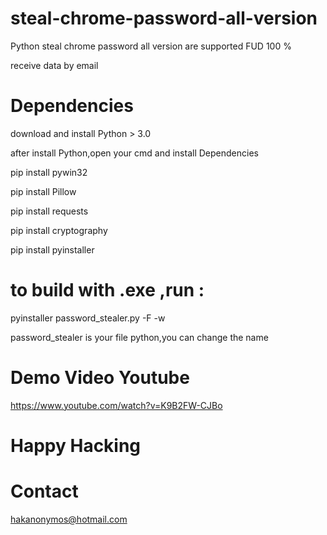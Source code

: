 # steal-chrome-password-all-version

Python steal chrome password all version are supported FUD 100 %

receive data by email

# Dependencies

download and install Python > 3.0

 after install Python,open your cmd and install Dependencies

 pip install pywin32

 pip install Pillow

 pip install requests

pip install cryptography

pip install pyinstaller


# to build with .exe ,run :

pyinstaller password_stealer.py -F -w


password_stealer is your file python,you can change the name

# Demo Video Youtube

https://www.youtube.com/watch?v=K9B2FW-CJBo

# Happy Hacking

# Contact 

hakanonymos@hotmail.com


